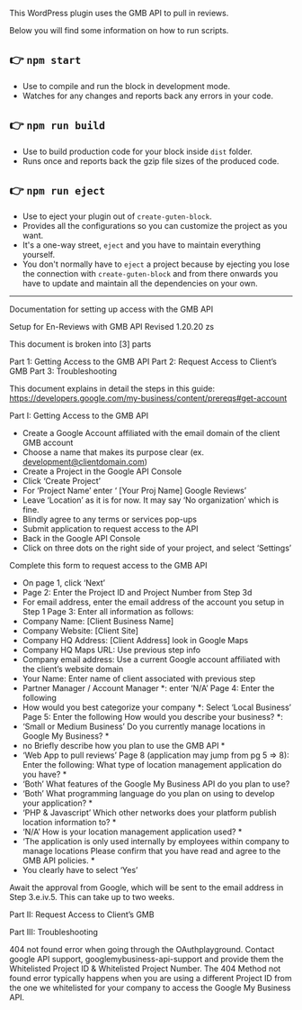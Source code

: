 This WordPress plugin uses the GMB API to pull in reviews. 



Below you will find some information on how to run scripts.


## 👉  `npm start`
- Use to compile and run the block in development mode.
- Watches for any changes and reports back any errors in your code.

## 👉  `npm run build`
- Use to build production code for your block inside `dist` folder.
- Runs once and reports back the gzip file sizes of the produced code.

## 👉  `npm run eject`
- Use to eject your plugin out of `create-guten-block`.
- Provides all the configurations so you can customize the project as you want.
- It's a one-way street, `eject` and you have to maintain everything yourself.
- You don't normally have to `eject` a project because by ejecting you lose the connection with `create-guten-block` and from there onwards you have to update and maintain all the dependencies on your own.

---

Documentation for setting up access with the GMB API

Setup for En-Reviews with GMB API
Revised 1.20.20 zs

This document is broken into [3] parts

Part 1: Getting Access to the GMB API
Part 2: Request Access to Client’s GMB
Part 3: Troubleshooting

This document explains in detail the steps in this guide:
https://developers.google.com/my-business/content/prereqs#get-account

Part I: Getting Access to the GMB API

- Create a Google Account affiliated with the email domain of the client GMB account
- Choose a name that makes its purpose clear (ex. development@clientdomain.com) 
- Create a Project in the Google API Console
- Click ‘Create Project’
- For ‘Project Name’ enter ‘ [Your Proj Name] Google Reviews’
- Leave ‘Location’ as it is for now. It may say ‘No organization’ which is fine.
- Blindly agree to any terms or services pop-ups 
- Submit application to request access to the API
- Back in the Google API Console
- Click on three dots on the right side of your project, and select ‘Settings’

Complete this form to request access to the GMB API
- On page 1, click ‘Next’
- Page 2: Enter the Project ID and Project Number from Step 3d
- For email address, enter the email address of the account you setup in Step 1
Page 3: Enter all information as follows:
- Company Name: [Client Business Name] 
- Company Website: [Client Site]
- Company HQ Address: [Client Address] look in Google Maps
- Company HQ Maps URL: Use previous step info
- Company email address: Use a current Google account affiliated with the client’s website domain
- Your Name: Enter name of client associated with previous step
- Partner Manager / Account Manager *: enter ‘N/A’
Page 4: Enter the following 
- How would you best categorize your company *: Select ‘Local Business’
Page 5: Enter the following 
How would you describe your business? *: 
- ‘Small or Medium Business’
Do you currently manage locations in Google My Business? *
- no
Briefly describe how you plan to use the GMB API *
- ‘Web App to pull reviews’
Page 8 (application may jump from pg 5 => 8): Enter the following:
What type of location management application do you have? *
- ‘Both’
What features of the Google My Business API do you plan to use? 
- ‘Both’
What programming language do you plan on using to develop your application? *
- ‘PHP & Javascript’
Which other networks does your platform publish location information to? *
- ‘N/A’
How is your location management application used? *
- ‘The application is only used internally by employees within company to manage locations
Please confirm that you have read and agree to the GMB API policies. *
- You clearly have to select ‘Yes’

Await the approval from Google, which will be sent to the email address in Step 3.e.iv.5. This can take up to two weeks.

Part II: Request Access to Client’s GMB

Part III: Troubleshooting

404 not found error when going through the OAuthplayground. 
Contact google API support, googlemybusiness-api-support and provide them the Whitelisted Project ID & Whitelisted Project Number. The 404 Method not found error typically happens when you are using a different Project ID from the one we whitelisted for your company to access the Google My Business API. 
